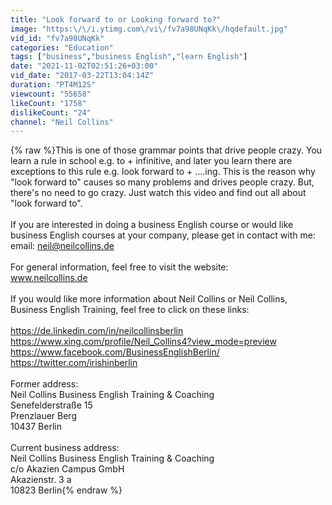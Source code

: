 ```yaml
---
title: "Look forward to or Looking forward to?"
image: "https:\/\/i.ytimg.com\/vi\/fv7a98UNqKk\/hqdefault.jpg"
vid_id: "fv7a98UNqKk"
categories: "Education"
tags: ["business","business English","learn English"]
date: "2021-11-02T02:51:26+03:00"
vid_date: "2017-03-22T13:04:14Z"
duration: "PT4M12S"
viewcount: "55658"
likeCount: "1758"
dislikeCount: "24"
channel: "Neil Collins"
---
```

{% raw %}This is one of those grammar points that drive people crazy. You learn a rule in school e.g. to + infinitive, and later you learn there are exceptions to this rule e.g. look forward to + ....ing. This is the reason why &quot;look forward to&quot; causes so many problems and drives people crazy. But, there's no need to go crazy. Just watch this video and find out all about &quot;look forward to&quot;. <br /><br />If you are interested in doing a business English course or would like business English courses at your company, please get in contact with me:<br />email: neil@neilcollins.de<br /><br />For general information, feel free to visit the website:<br />www.neilcollins.de <br /><br />If you would like more information about Neil Collins or Neil Collins, Business English Training, feel free to click on these links:  <br /><br /><a rel="nofollow" target="blank" href="https://de.linkedin.com/in/neilcollinsberlin">https://de.linkedin.com/in/neilcollinsberlin</a><br /><a rel="nofollow" target="blank" href="https://www.xing.com/profile/Neil_Collins4?view_mode=preview">https://www.xing.com/profile/Neil_Collins4?view_mode=preview</a><br /><a rel="nofollow" target="blank" href="https://www.facebook.com/BusinessEnglishBerlin/">https://www.facebook.com/BusinessEnglishBerlin/</a><br /><a rel="nofollow" target="blank" href="https://twitter.com/irishinberlin">https://twitter.com/irishinberlin</a><br /><br />Former address: <br />Neil Collins Business English Training &amp; Coaching<br />Senefelderstraße 15<br />Prenzlauer Berg<br />10437 Berlin<br /><br />Current business address: <br />Neil Collins Business English Training &amp; Coaching<br />c/o Akazien Campus GmbH<br />Akazienstr. 3 a<br />10823 Berlin{% endraw %}
